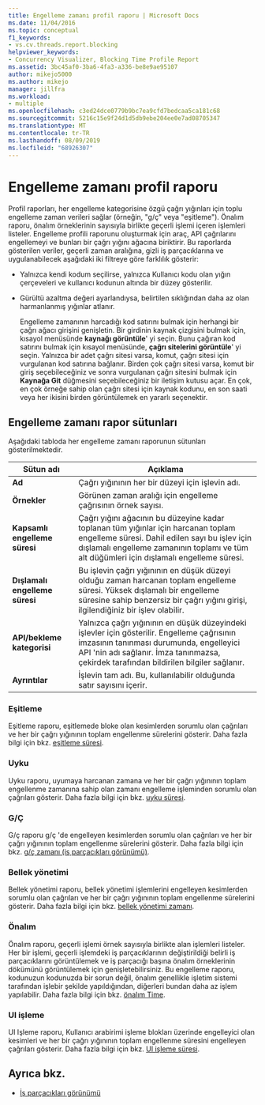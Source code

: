 ```yaml
---
title: Engelleme zamanı profil raporu | Microsoft Docs
ms.date: 11/04/2016
ms.topic: conceptual
f1_keywords:
- vs.cv.threads.report.blocking
helpviewer_keywords:
- Concurrency Visualizer, Blocking Time Profile Report
ms.assetid: 3bc45af0-3ba6-4fa3-a336-be8e9ae95107
author: mikejo5000
ms.author: mikejo
manager: jillfra
ms.workload:
- multiple
ms.openlocfilehash: c3ed24dce0779b9bc7ea9cfd7bedcaa5ca181c68
ms.sourcegitcommit: 5216c15e9f24d1d5db9ebe204ee0e7ad08705347
ms.translationtype: MT
ms.contentlocale: tr-TR
ms.lasthandoff: 08/09/2019
ms.locfileid: "68926307"
---
```

# <a name="blocking-time-profile-report"></a>Engelleme zamanı profil raporu
Profil raporları, her engelleme kategorisine özgü çağrı yığınları için toplu engelleme zaman verileri sağlar (örneğin, "g/ç" veya "eşitleme"). Önalım raporu, önalım örneklerinin sayısıyla birlikte geçerli işlemi içeren işlemleri listeler. Engelleme profili raporunu oluşturmak için araç, API çağrılarını engellemeyi ve bunları bir çağrı yığını ağacına biriktirir. Bu raporlarda gösterilen veriler, geçerli zaman aralığına, gizli iş parçacıklarına ve uygulanabilecek aşağıdaki iki filtreye göre farklılık gösterir:

- Yalnızca kendi kodum seçilirse, yalnızca Kullanıcı kodu olan yığın çerçeveleri ve kullanıcı kodunun altında bir düzey gösterilir.

- Gürültü azaltma değeri ayarlandıysa, belirtilen sıklığından daha az olan harmanlanmış yığınlar atlanır.

  Engelleme zamanının harcadığı kod satırını bulmak için herhangi bir çağrı ağacı girişini genişletin. Bir girdinin kaynak çizgisini bulmak için, kısayol menüsünde **kaynağı görüntüle**' yi seçin. Bunu çağıran kod satırını bulmak için kısayol menüsünde, **çağrı sitelerini görüntüle**' yi seçin. Yalnızca bir adet çağrı sitesi varsa, komut, çağrı sitesi için vurgulanan kod satırına bağlanır. Birden çok çağrı sitesi varsa, komut bir giriş seçebileceğiniz ve sonra vurgulanan çağrı sitesini bulmak için **Kaynağa Git** düğmesini seçebileceğiniz bir iletişim kutusu açar. En çok, en çok örneğe sahip olan çağrı sitesi için kaynak kodunu, en son saati veya her ikisini birden görüntülemek en yararlı seçenektir.

## <a name="blocking-time-report-columns"></a>Engelleme zamanı rapor sütunları
 Aşağıdaki tabloda her engelleme zamanı raporunun sütunları gösterilmektedir.

|Sütun adı|Açıklama|
|-----------------|-----------------|
|**Ad**|Çağrı yığınının her bir düzeyi için işlevin adı.|
|**Örnekler**|Görünen zaman aralığı için engelleme çağrısının örnek sayısı.|
|**Kapsamlı engelleme süresi**|Çağrı yığını ağacının bu düzeyine kadar toplanan tüm yığınlar için harcanan toplam engelleme süresi. Dahil edilen sayı bu işlev için dışlamalı engelleme zamanının toplamı ve tüm alt düğümleri için dışlamalı engelleme süresi.|
|**Dışlamalı engelleme süresi**|Bu işlevin çağrı yığınının en düşük düzeyi olduğu zaman harcanan toplam engelleme süresi. Yüksek dışlamalı bir engelleme süresine sahip benzersiz bir çağrı yığını girişi, ilgilendiğiniz bir işlev olabilir.|
|**API/bekleme kategorisi**|Yalnızca çağrı yığınının en düşük düzeyindeki işlevler için gösterilir. Engelleme çağrısının imzasının tanınması durumunda, engelleyici API 'nin adı sağlanır. İmza tanınmazsa, çekirdek tarafından bildirilen bilgiler sağlanır.|
|**Ayrıntılar**|İşlevin tam adı. Bu, kullanılabilir olduğunda satır sayısını içerir.|

### <a name="synchronization"></a>Eşitleme
 Eşitleme raporu, eşitlemede bloke olan kesimlerden sorumlu olan çağrıları ve her bir çağrı yığınının toplam engellenme sürelerini gösterir. Daha fazla bilgi için bkz. [eşitleme süresi](../profiling/synchronization-time.md).

### <a name="sleep"></a>Uyku
 Uyku raporu, uyumaya harcanan zamana ve her bir çağrı yığınının toplam engellenme zamanına sahip olan zamanı engelleme işleminden sorumlu olan çağrıları gösterir. Daha fazla bilgi için bkz. [uyku süresi](../profiling/sleep-time.md).

### <a name="io"></a>G/Ç
 G/ç raporu g/ç 'de engelleyen kesimlerden sorumlu olan çağrıları ve her bir çağrı yığınının toplam engellenme sürelerini gösterir. Daha fazla bilgi için bkz. [g/ç zamanı (iş parçacıkları görünümü)](../profiling/i-o-time-threads-view.md).

### <a name="memory-management"></a>Bellek yönetimi
 Bellek yönetimi raporu, bellek yönetimi işlemlerini engelleyen kesimlerden sorumlu olan çağrıları ve her bir çağrı yığınının toplam engellenme sürelerini gösterir. Daha fazla bilgi için bkz. [bellek yönetimi zamanı](../profiling/memory-management-time.md).

### <a name="preemption"></a>Önalım
 Önalım raporu, geçerli işlemi örnek sayısıyla birlikte alan işlemleri listeler.  Her bir işlemi, geçerli işlemdeki iş parçacıklarının değiştirildiği belirli iş parçacıklarını görüntülemek ve iş parçacığı başına önalım örneklerinin dökümünü görüntülemek için genişletebilirsiniz. Bu engelleme raporu, kodunuzun kodunuzda bir sorun değil, önalım genellikle işletim sistemi tarafından işlebir şekilde yapıldığından, diğerleri bundan daha az işlem yapılabilir. Daha fazla bilgi için bkz. [önalım Time](../profiling/preemption-time.md).

### <a name="ui-processing"></a>UI işleme
 UI Işleme raporu, Kullanıcı arabirimi işleme blokları üzerinde engelleyici olan kesimleri ve her bir çağrı yığınının toplam engellenme süresini engelleyen çağrıları gösterir. Daha fazla bilgi için bkz. [UI işleme süresi](../profiling/ui-processing-time.md).

## <a name="see-also"></a>Ayrıca bkz.
- [İş parçacıkları görünümü](../profiling/threads-view-parallel-performance.md)